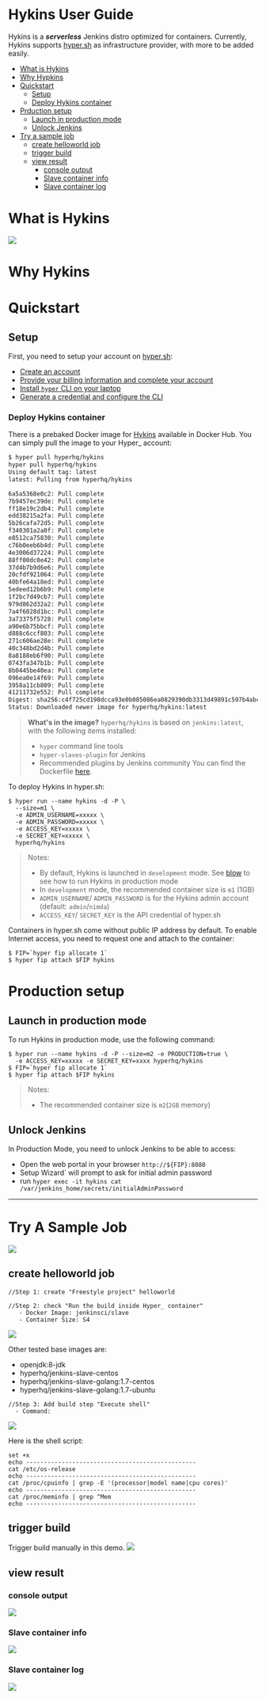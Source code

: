 Hykins User Guide
=======================================================

Hykins is a ***serverless*** Jenkins distro optimized for containers. Currently, Hykins supports [hyper.sh](hyper.sh) as infrastructure provider, with more to be added easily.

<!-- TOC depthFrom:1 depthTo:6 withLinks:1 updateOnSave:1 orderedList:0 -->
- [What is Hykins](#what-is-hykins)
- [Why Hypkins](#why-hykins)
- [Quickstart](#quickstart)
	- [Setup](#setup)
	- [Deploy Hykins container](#deploy-hykins-container)
- [Prduction setup](#production-setup)
	- [Launch in production mode](#launch-in-production-mode)
	- [Unlock Jenkins](#unlock-jenkins)
- [Try a sample job](#try-a-sample-job)
	- [create helloworld job](#create-helloworld-job)
	- [trigger build](#trigger-build)
	- [view result](#view-result)
		- [console output](#console-output)
		- [Slave container info](#slave-container-info)
		- [Slave container log](#slave-container-log)
<!-- /TOC -->

# What is Hykins
![](images/run-hykins-in-hyper.png)


# Why Hykins

# Quickstart

## Setup
First, you need to setup your account on [hyper.sh](hyper.sh):

- [Create an account](https://console.hyper.sh/register)
- [Provide your billing information and complete your account](https://console.hyper.sh/billing/credit)
- [Install `hyper` CLI on your laptop](https://docs.hyper.sh/GettingStarted/install.html)
- [Generate a credential and configure the CLI](https://docs.hyper.sh/GettingStarted/launch_the_first_container.html)

### Deploy Hykins container
There is a prebaked Docker image for [Hykins](https://hub.docker.com/r/hyperhq/hykins/) available in Docker Hub. You can simply pull the image to your Hyper_ account:

``` bash
$ hyper pull hyperhq/hykins
hyper pull hyperhq/hykins
Using default tag: latest
latest: Pulling from hyperhq/hykins

6a5a5368e0c2: Pull complete
7b9457ec39de: Pull complete
ff18e19c2db4: Pull complete
edd38215a2fa: Pull complete
5b26cafa72d5: Pull complete
f340301a2a0f: Pull complete
e8512ca75830: Pull complete
c76b0eeb6b4d: Pull complete
4e3006d37224: Pull complete
88ff00dc0e42: Pull complete
37d4b7b9d6e6: Pull complete
20cfdf921064: Pull complete
40bfe64a18ed: Pull complete
5edeed12b6b9: Pull complete
1f2bc7d49cb7: Pull complete
979d862d32a2: Pull complete
7a4f6028d1bc: Pull complete
3a73375f5728: Pull complete
a90e6b75bbcf: Pull complete
d888c6ccf803: Pull complete
271c606ae28e: Pull complete
40c348bd2d4b: Pull complete
8a8188eb6f90: Pull complete
0743fa347b1b: Pull complete
8b0445be40ea: Pull complete
096ea0e14f69: Pull complete
3958a11cb809: Pull complete
41211732e552: Pull complete
Digest: sha256:c4f725cd198dcca93e0b085086ea0829390db3313d49891c597b4abc2f1e86d8
Status: Downloaded newer image for hyperhq/hykins:latest
```

> **What's in the image?**
> `hyperhq/hykins` is based on `jenkins:latest`, with the following items installed:
> - `hyper` command line tools
> - `hyper-slaves-plugin` for Jenkins
> - Recommended plugins by Jenkins community
> You can find the Dockerfile [here](https://github.com/hyperhq/hykins/blob/master/Dockerfile).

To deploy Hykins in hyper.sh:
```
$ hyper run --name hykins -d -P \
  --size=m1 \
  -e ADMIN_USERNAME=xxxxx \
  -e ADMIN_PASSWORD=xxxxx \
  -e ACCESS_KEY=xxxxx \
  -e SECRET_KEY=xxxxx \
  hyperhq/hykins
```

> Notes:
> - By default, Hykins is launched in `development` mode. See [blow](#production-setup) to see how to run Hykins in production mode
> - In `development` mode, the recommended container size is `m1` (1GB)
> - `ADMIN_USERNAME`/ `ADMIN_PASSWORD` is for the Hykins admin account (default: `admin`/`nimda`)
> - `ACCESS_KEY`/ `SECRET_KEY` is the API credential of hyper.sh

Containers in hyper.sh come without public IP address by default. To enable Internet access, you need to request one and attach to the container:
```
$ FIP=`hyper fip allocate 1`
$ hyper fip attach $FIP hykins
```

# Production setup

## Launch in production mode
To run Hykins in production mode, use the following command:

```
$ hyper run --name hykins -d -P --size=m2 -e PRODUCTION=true \
  -e ACCESS_KEY=xxxxx -e SECRET_KEY=xxxx hyperhq/hykins
$ FIP=`hyper fip allocate 1`
$ hyper fip attach $FIP hykins
```
> Notes:
> - The recommended container size is `m2`(`2GB` memory)

## Unlock Jenkins
In Production Mode, you need to unlock Jenkins to be able to access:
- Open the web portal in your browser `http://${FIP}:8080`
- Setup Wizard` will prompt to ask for initial admin password
- run `hyper exec -it hykins cat /var/jenkins_home/secrets/initialAdminPassword`

------------------------------------------------------------------------------

# Try A Sample Job

![](images/run-jenkins-job-in-hyper-slave.png)

## create helloworld job
```
//Step 1: create "Freestyle project" helloworld

//Step 2: check "Run the build inside Hyper_ container"
   - Docker Image: jenkinsci/slave
   - Container Size: S4
```

![](images/job-general-config.png)

Other tested base images are:
 - openjdk:8-jdk
 - hyperhq/jenkins-slave-centos
 - hyperhq/jenkins-slave-golang:1.7-centos
 - hyperhq/jenkins-slave-golang:1.7-ubuntu

```
//Step 3: Add build step "Execute shell"
  - Command:
```

![](images/build-step.png)  

Here is the shell script:
```
set +x
echo ------------------------------------------------
cat /etc/os-release
echo ------------------------------------------------
cat /proc/cpuinfo | grep -E '(processor|model name|cpu cores)'
echo ------------------------------------------------
cat /proc/meminfo | grep ^Mem
echo ------------------------------------------------
```

## trigger build
Trigger build manually in this demo.
![](images/manually-build.png)

## view result

### console output
![](images/output-console.png)

### Slave container info
![](images/hyper-slave-container-info.png)

### Slave container log
![](images/hyper-slave-container-log.png)
